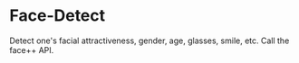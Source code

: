 # Face-Detect
Detect one's facial attractiveness, gender, age, glasses, smile, etc. Call the face++ API.
